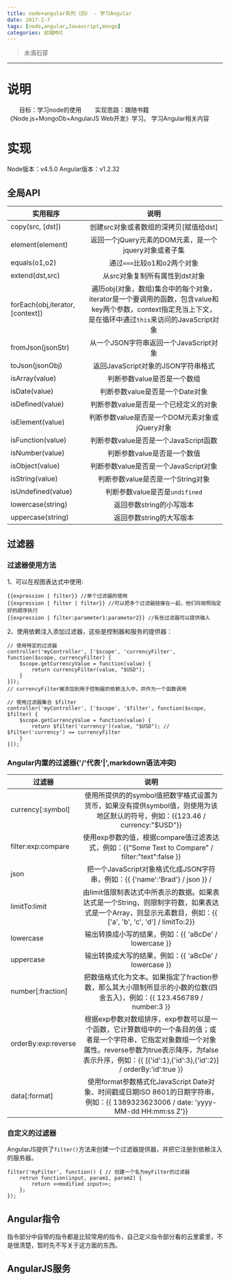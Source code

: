 ```yaml
---
title: node+angular系列（四） - 学习Angular
date: 2017-2-7
tags: [node,angular,Javascript,mongo]
categories: 前端MVC
---
```

> 水滴石穿

***
# 说明
　　目标：学习node的使用
　　实现思路：跟随书籍《Node.js+MongoDb+AngularJS Web开发》学习。
	学习Angular相关内容
# 实现
Node版本：v4.5.0
Angular版本：v1.2.32

## 全局API

| 实用程序        | 说明          |
| ------------- |:-------------:|
| copy(src, [dst]) | 创建src对象或者数组的深拷贝[赋值给dst] |
| element(element) | 返回一个jQuery元素的DOM元素，是一个jquery对象或者子集 |
| equals(o1,o2) | 通过`===`比较o1和o2两个对象 |
| extend(dst,src) | 从src对象复制所有属性到dst对象 |
| forEach(obj,iterator,[context]) | 遍历obj(对象，数组)集合中的每个对象，iterator是一个要调用的函数，包含value和key两个参数，context指定充当上下文，是在循环中通过`this`来访问的JavaScript对象 |
| fromJson(jsonStr) | 从一个JSON字符串返回一个JavaScript对象 |
| toJson(jsonObj) | 返回JavaScript对象的JSON字符串格式 |
| isArray(value) | 判断参数value是否是一个数组 |
| isDate(value) | 判断参数value是否是一个Date对象 |
| isDefined(value) | 判断参数value是否是一个已经定义的对象 |
| isElement(value) | 判断参数value是否是一个DOM元素对象或jQuery对象 |
| isFunction(value) | 判断参数value是否是一个JavaScript函数 |
| isNumber(value) | 判断参数value是否是一个数值 |
| isObject(value) | 判断参数value是否是一个JavaScript对象 |
| isString(value) | 判断参数value是否是一个String对象 |
| isUndefined(value) | 判断参数value是否是`undifined` |
| lowercase(string) | 返回参数string的小写版本 |
| uppercase(string) | 返回参数string的大写版本 |


## 过滤器

### 过滤器使用方法

1、可以在视图表达式中使用:
```
{{expression | filter}} //单个过滤器的使用
{{expression | filter | filter}} //可以把多个过滤器链接在一起，他们将按照指定好的顺序执行
{{expression | filter:parameter1:parameter2}} //有些过滤器可以提供输入
```
2、使用依赖注入添加过滤器，这些是控制器和服务的提供器：
```
// 使用特定的过滤器
controller('myController', ['$scope', 'currencyFilter', function($scope, currencyFilter) {
	$scope.getCurrencyValue = function(value) {
		return currencyFilter(value, "$USD");
	}
}]);
// currencyFilter被添加到用于控制器的依赖注入中，并作为一个函数调用

// 使用过滤器集合 $filter
controller('myController', ['$scope', '$filter', function($scope, $filter) {
	$scope.getCurrencyValue = function(value) {
		return $filter('currency')(value, "$USD"); // $filter('currency') == currencyFilter
	}
}]);
```

### Angular内置的过滤器('/'代表'|',markdown语法冲突)

| 过滤器        | 说明          |
| ------------- |:-------------:|
| currency[:symbol] | 使用所提供的的symbol值把数字格式设置为货币，如果没有提供symbol值，则使用为该地区默认的符号，例如：&#123;&#123;123.46 / currency:"$USD"}} |
| filter:exp:compare | 使用exp参数的值，根据compare值过滤表达式，例如：&#123;&#123;"Some Text to Compare" / filter:"text":false }} |
| json | 把一个JavaScript对象格式化成JSON字符串，例如：&#123;&#123; &#123;'name':'Brad'} / json }} /
| limitTo:limit | 由limit值限制表达式中所表示的数据。如果表达式是一个String，则限制字符数，如果表达式是一个Array，则显示元素数目，例如：&#123;&#123; ['a', 'b', 'c', 'd'] / limitTo:2}} |
| lowercase | 输出转换成小写的结果，例如：&#123;&#123; 'aBcDe' / lowercase }} |
| uppercase | 输出转换成大写的结果，例如：&#123;&#123; 'aBcDe' / lowercase }} |
| number[:fraction] | 把数值格式化为文本。如果指定了fraction参数，那么其大小限制所显示的小数的位数(四舍五入)，例如：&#123;&#123; 123.456789 / number:3 }} |
| orderBy:exp:reverse | 根据exp参数对数组排序，exp参数可以是一个函数，它计算数组中的一个条目的值；或者是一个字符串，它指定对象数组一个对象属性。reverse参数为true表示降序，为false表示升序，例如：&#123;&#123; [&#123;'id':1},&#123;'id':3},&#123;'id':2}] / orderBy:'id':true }} |
| data[:format] | 使用format参数格式化JavaScript Date对象、时间戳或日期ISO 8601的日期字符串，例如：&#123;&#123; 1389323623006 / date: 'yyyy-MM-dd HH:mm:ss Z'}} |

### 自定义的过滤器

AngularJS提供了`filter()`方法来创建一个过滤器提供器，并把它注册到依赖注入的服务器。
```
filter('myFilter', function() { // 创建一个名为myFilter的过滤器
	retrun function(input, param1, param2) {
		return <<modified input>>;
	};
});
```

## Angular指令

指令部分中自带的指令都是比较常用的指令，自己定义指令部分看的云里雾里，不是很清楚，暂时先不写关于这方面的东西。

## AngularJS服务

